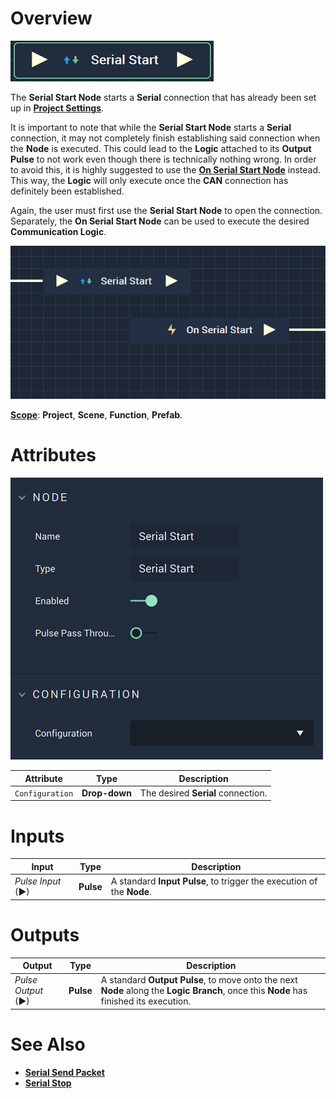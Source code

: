 # Overview

![The Serial Start Node.](../../../.gitbook/assets/serialstartnode.png)

The **Serial Start Node** starts a **Serial** connection that has already been set up in [**Project Settings**](../../../modules/project-settings.md#serial).

It is important to note that while the **Serial Start Node** starts a **Serial** connection, it may not completely finish establishing
said connection when the **Node** is executed. This could lead to the **Logic** attached to its **Output Pulse** 
to not work even though there is technically nothing wrong. In order to avoid this, it is highly suggested to use 
the [**On Serial Start Node**](events/onserialstart.md) instead. This way, the **Logic** will only execute once the **CAN** connection has definitely been established. 

Again, the user must first use the **Serial Start Node** to open the connection. Separately, the **On Serial Start Node** can be used to execute the desired **Communication Logic**.

![Serial Start and On Serial Start Configuration](../../../.gitbook/assets/serialstartvsonserialstart.png)

[**Scope**](../overview.md#scopes): **Project**, **Scene**, **Function**, **Prefab**.

# Attributes

![The Serial Start Node Attributes.](../../../.gitbook/assets/serialstartattributes.png)

|Attribute|Type|Description|
|---|---|---|
|`Configuration`|**Drop-down**|The desired **Serial** connection.|

# Inputs

|Input|Type|Description|
|---|---|---|
|*Pulse Input* (►)|**Pulse**|A standard **Input Pulse**, to trigger the execution of the **Node**.|

# Outputs

|Output|Type|Description|
|---|---|---|
|*Pulse Output* (►)|**Pulse**|A standard **Output Pulse**, to move onto the next **Node** along the **Logic Branch**, once this **Node** has finished its execution.|

# See Also

* [**Serial Send Packet**](serialsendpacket.md)
* [**Serial Stop**](serialstop.md)

